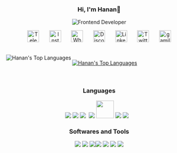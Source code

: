 <h3 align="center">
    Hi, I'm Hanan👋
</h3>

<p align="center">
<!--   <em>
    I am a 3rd Year undergraduate from <b>Wmo Arts and Science College</b>, Wayanad, Kerala. 
  </em> -->
  <img src="https://readme-typing-svg.herokuapp.com/?lines=Frontend+developer&font=Fira%20Code&center=true&width=440&height=45&vCenter=true&size=22" alt="Frontend Developer">
</p>

<p align="center">
  <a href="https://t.me/hanan_azeez"><img width="32px" alt="Telegram" title="Telegram" src="https://cdn-icons-png.flaticon.com/512/906/906377.png"/></a>
  &#8287;&#8287;&#8287;&#8287;&#8287;
  <a href="https://www.instagram.com/hanan.a.azeez"><img width="32px" alt="Instagram" title="Instagram" src="https://cdn-icons-png.flaticon.com/512/174/174855.png"/></a>
  &#8287;&#8287;&#8287;&#8287;&#8287;
  <a href="https://wa.me/+918589821643"><img width="32px" alt="Whatsapp" title="Whatsapp" src="https://cdn-icons-png.flaticon.com/512/220/220236.png"/></a>
  &#8287;&#8287;&#8287;&#8287;&#8287;
  <a href="https://discord.com/users/hanan#1010"><img width="32px" alt="Discord" title="Discord" src="https://www.freepnglogos.com/uploads/discord-logo-png/discord-logo-logodownload-download-logotipos-1.png"/></a>
  &#8287;&#8287;&#8287;&#8287;&#8287;
  <a href="https://linkedin.com/in/hanan abdul azeez"><img width="32px" alt="Linkedin" title="Linkedin" src="https://cdn-icons-png.flaticon.com/512/145/145807.png"></a>
  &#8287;&#8287;&#8287;&#8287;&#8287;
  <a href="https://twitter.com/hananazeez3"><img width="32px" alt="Twitter" title="Twitter" src="https://cdn-icons-png.flaticon.com/512/179/179342.png"></a>
  &#8287;&#8287;&#8287;&#8287;&#8287;
  <a href="mail.midlajc@gmail.com"><img width="32px" alt="gamil" title="gamil" src="https://upload.wikimedia.org/wikipedia/commons/7/7e/Gmail_icon_%282020%29.svg"></a>
</p>

<br>

<img alt="Hanan's Top Languages" src="https://github-readme-streak-stats.herokuapp.com?user=hananAzeez&theme=react&hide_border=true&bg_color=0D1117&date_format=M%20j%5B%2C%20Y%5D" align="left"/>


<a href="" align="right"><img alt="Hanan's Top Languages" src="https://github-readme-stats.vercel.app/api/top-langs/?username=hananAzeez&langs_count=8&count_private=true&layout=compact&theme=react&hide_border=true&bg_color=0D1117&exclude_repo=key-keeper,tezla-web,scholarship-portal,hananAzeez.github.io" /></a>
<br>
<br>
<br>





<h3 align="center">Languages</h3>

<p align="center">
<img src="https://img.icons8.com/color/48/000000/nodejs.png"/>&nbsp;<img src="https://img.icons8.com/color/48/000000/javascript.png"/>&nbsp;<img src="https://img.icons8.com/color/48/000000/typescript.png"/>&nbsp;&nbsp;<img src="https://img.icons8.com/color/48/000000/react-native.png"/>&nbsp;<img src="https://kajabi-storefronts-production.kajabi-cdn.com/kajabi-storefronts-production/themes/2147555239/settings_images/sztBYO9XSDmP7U3Fc6z1_15vw4q9kSO61gvM6iEuv_Server_Side_Rendering_for_Dummies.png" style="width: 48px; height: 48px;"/>&nbsp;<img src="https://img.icons8.com/color/48/000000/html-5.png"/>&nbsp;<img src="https://img.icons8.com/color/48/000000/css3.png"/>&nbsp;&nbsp;&nbsp;
</p>

<h3 align="center">Softwares and Tools</h3>

<p align="center">
<img src="https://img.icons8.com/fluency/50/000000/visual-studio-code-2019.png"/>&nbsp;<img src="https://img.icons8.com/?size=48&id=zfHRZ6i1Wg0U&format=png"/>&nbsp;<img src="https://img.icons8.com/color/48/000000/git.png"/><img src="https://img.icons8.com/?size=48&id=CIAZz2CYc6Kc&format=png"/>&nbsp;<img src="https://img.icons8.com/?size=48&id=vEiU8UeAmv0x&format=png"/>&nbsp;<img src="https://img.icons8.com/color/48/000000/console.png"/>&nbsp;<img src="https://img.icons8.com/color/48/000000/github--v1.png"/>
</p>
<!-- 
<h3 align="center">Databases</h3>

<p align="center">
<img src="https://img.icons8.com/color/48/000000/mongodb.png"/>&nbsp;<img src="https://img.icons8.com/color/48/000000/mysql-logo.png"/>
</p> -->



<br>
